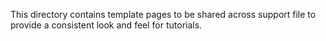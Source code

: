 This directory contains template pages to be shared across support file to provide a consistent look and feel for tutorials.

